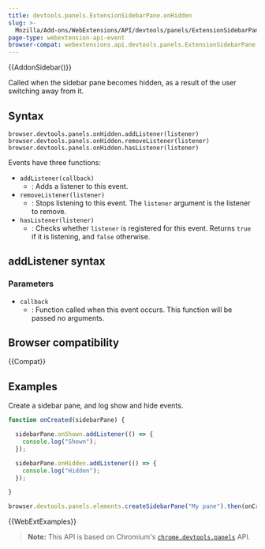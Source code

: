 ```yaml
---
title: devtools.panels.ExtensionSidebarPane.onHidden
slug: >-
  Mozilla/Add-ons/WebExtensions/API/devtools/panels/ExtensionSidebarPane/onHidden
page-type: webextension-api-event
browser-compat: webextensions.api.devtools.panels.ExtensionSidebarPane.onHidden
---
```


{{AddonSidebar()}}

Called when the sidebar pane becomes hidden, as a result of the user switching away from it.

## Syntax

```js-nolint
browser.devtools.panels.onHidden.addListener(listener)
browser.devtools.panels.onHidden.removeListener(listener)
browser.devtools.panels.onHidden.hasListener(listener)
```

Events have three functions:

- `addListener(callback)`
  - : Adds a listener to this event.
- `removeListener(listener)`
  - : Stops listening to this event. The `listener` argument is the listener to remove.
- `hasListener(listener)`
  - : Checks whether `listener` is registered for this event. Returns `true` if it is listening, and `false` otherwise.

## addListener syntax

### Parameters

- `callback`
  - : Function called when this event occurs. This function will be passed no arguments.

## Browser compatibility

{{Compat}}

## Examples

Create a sidebar pane, and log show and hide events.

```js
function onCreated(sidebarPane) {

  sidebarPane.onShown.addListener(() => {
    console.log("Shown");
  });

  sidebarPane.onHidden.addListener(() => {
    console.log("Hidden");
  });

}

browser.devtools.panels.elements.createSidebarPane("My pane").then(onCreated);
```

{{WebExtExamples}}

> **Note:** This API is based on Chromium's [`chrome.devtools.panels`](https://developer.chrome.com/docs/extensions/reference/devtools_panels/) API.
